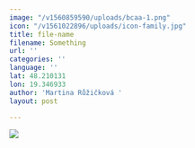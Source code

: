 ```yaml
---
image: "/v1560859590/uploads/bcaa-1.png"
icon: "/v1561022896/uploads/icon-family.jpg"
title: file-name
filename: Something
url: ''
categories: ''
language: ''
lat: 48.210131
lon: 19.346933
author: 'Martina Růžičková '
layout: post

---
```

![](https://res.cloudinary.com/dhxmg9p4i/image/upload/c_limit,h_512,w_512/v1560859590/uploads/bcaa-1.png)